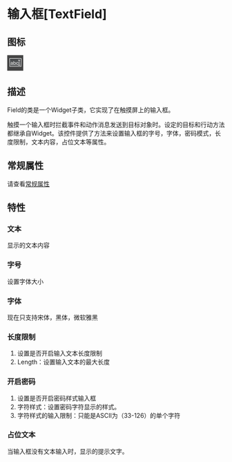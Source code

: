 # 输入框[TextField]

## 图标

![](res/textfield.png)

## 描述

Field的类是一个Widget子类，它实现了在触摸屏上的输入框。

触摸一个输入框时拦截事件和动作消息发送到目标对象时。设定的目标和行动方法都继承自Widget。该控件提供了方法来设置输入框的字号，字体，密码模式，长度限制，文本内容，占位文本等属性。

## 常规属性

请查看[常规属性](./../general_property/zh.md)


## 特性



### 文本

显示的文本内容

### 字号

设置字体大小

### 字体

现在只支持宋体，黑体，微软雅黑


### 长度限制

1. 设置是否开启输入文本长度限制
2. Length：设置输入文本的最大长度

### 开启密码

1. 设置是否开启密码样式输入框
2. 字符样式：设置密码字符显示的样式。
3. 字符样式的输入限制：只能是ASCII为（33-126）的单个字符



### 占位文本

当输入框没有文本输入时，显示的提示文字。
